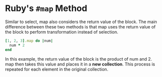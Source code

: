 # Ruby's `#map` Method

Similar to select, map also considers the return value of the block. The main difference between these two methods is that map uses the return value of the block to perform transformation instead of selection.

  ```ruby
  [1, 2, 3].map do |num|
    num * 2
end
```

In this example, the return value of the block is the product of num and 2. map then takes this value and places it in a **new collection**. This process is repeated for each element in the original collection.
